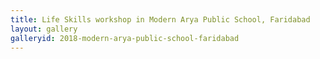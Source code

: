 ```yaml
---
title: Life Skills workshop in Modern Arya Public School, Faridabad
layout: gallery
galleryid: 2018-modern-arya-public-school-faridabad
---
```

